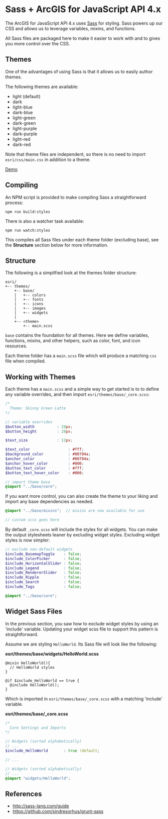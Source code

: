 # Sass + ArcGIS for JavaScript API 4.x

The ArcGIS for JavaScript API 4.x uses [Sass](http://sass-lang.com/) for styling. Sass powers up our CSS and allows us to leverage variables, mixins, and functions.

All Sass files are packaged here to make it easier to work with and to gives you more control over the CSS.

## Themes

One of the advantages of using Sass is that it allows us to easily author themes.

The following themes are available:

* light (default)
* dark
* light-blue
* dark-blue
* light-green
* dark-green
* light-purple
* dark-purple
* light-red
* dark-red

Note that theme files are independent, so there is no need to import `esri/css/main.css` in addition to a theme.

[Demo](http://jsbin.com/vojaru/edit?html,output)

## Compiling

An NPM script is provided to make compiling Sass a straightforward process:

```
npm run build:styles
```

There is also a watcher task available:

```
npm run watch:styles
```

This compiles all Sass files under each theme folder (excluding base), see the **Structure** section below for more information.

## Structure

The following is a simplified look at the themes folder structure:

```
esri/
+-- themes/
    +-- base/
    |   +-- colors
    |   +-- fonts
    |   +-- icons
    |   +-- images
    |   +-- widgets
    |
    +-- <theme>
        +-- main.scss
```

`base` contains the foundation for all themes. Here we define variables, functions, mixins, and other helpers, such as color, font, and icon resources.

Each theme folder has a `main.scss` file which will produce a matching `css` file when compiled.

## Working with Themes

Each theme has a `main.scss` and a simple way to get started is to to define any variable overrides, and then import `esri/themes/base/_core.scss`:

```scss
/*
  Theme: Skinny Green Latte
*/

// variable overrides
$button_width          : 28px;
$button_height         : 28px;

$text_size             : 12px;

$text_color                 : #fff;
$background_color           : #00704a;
$anchor_color               : #00704a;
$anchor_hover_color         : #000;
$button_text_color          : #fff;
$button_text_hover_color    : #000;

// import theme base
@import "../base/core";
```

If you want more control, you can also create the theme to your liking and import any base dependencies as needed.

```scss
@import "../base/mixins";  // mixins are now available for use

// custom scss goes here
```

By default `_core.scss` will include the styles for all widgets. You can make the output stylesheets leaner by excluding widget styles. Excluding widget styles is now simpler:

```scss
// exclude non-default widgets
$include_BasemapToggle    : false;
$include_ColorPicker      : false;
$include_HorizontalSlider : false;
$include_Legend           : false;
$include_RendererSlider   : false;
$include_Ripple           : false;
$include_Search           : false;
$include_Tags             : false;

@import "../base/core";
```

## Widget Sass Files

In the previous section, you saw how to exclude widget styles by using an 'include' variable. Updating your widget scss file to support this pattern is straightforward.

Assume we are styling `HelloWorld`. Its Sass file will look like the following:

**esri/themes/base/widgets/HelloWorld.scss**
```
@mixin HelloWorld(){
  // HelloWorld styles
}

@if $include_HelloWorld == true {
  @include HelloWorld();
}
```

Which is imported in `esri/themes/base/_core.scss` with a matching 'include' variable.

**esri/themes/base/_core.scss**

```scss
/*
  Core Settings and Imports
*/

// Widgets (sorted alphabetically)
// ...
$include_HelloWorld       : true !default;

// ...

// Widgets (sorted alphabetically)
// ...
@import "widgets/HelloWorld";
```

## References

* http://sass-lang.com/guide
* https://github.com/sindresorhus/grunt-sass
